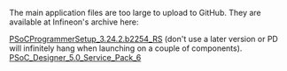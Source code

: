 The main application files are too large to upload to GitHub. They are available at Infineon's archive here:

[PSoCProgrammerSetup_3.24.2.b2254_RS](https://itools.infineon.com/archive/PSoCProgrammerSetup_3.24.2.b2254_RS.exe) (don't use a later version or PD will infinitely hang when launching on a couple of components).
[PSoC_Designer_5.0_Service_Pack_6](https://itools.infineon.com/archive/PSoC_Designer_5.0_Service_Pack_6.zip)
